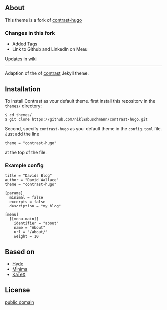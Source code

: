 ## About 

This theme is a fork of [contrast-hugo](https://github.com/niklasbuschmann/contrast-hugo)

### Changes in this fork

* Added Tags
* Link to Github and LinkedIn on Menu


Updates in [wiki](https://github.com/ramesh-rv/contrast-hugo-mod/wiki)


-----

Adaption of the of [contrast](https://github.com/niklasbuschmann/contrast) Jekyll theme.

## Installation

To install Contrast as your default theme, first install this repository in the `themes/` directory:

    $ cd themes/
    $ git clone https://github.com/niklasbuschmann/contrast-hugo.git

Second, specify `contrast-hugo` as your default theme in the `config.toml` file. Just add the line

    theme = "contrast-hugo"

at the top of the file.

### Example config

```
title = "Davids Blog"
author = "David Wallace"
theme = "contrast-hugo"

[params]
  minimal = false
  excerpts = false
  description = "my blog"

[menu]
  [[menu.main]]
    identifier = "about"
    name = "About"
    url = "/about/"
    weight = 10
```

## Based on

- [Hyde](https://github.com/poole/hyde)
- [Minima](https://github.com/jekyll/minima)
- [KaTeX](https://katex.org/)

## License

[public domain](http://unlicense.org/)
